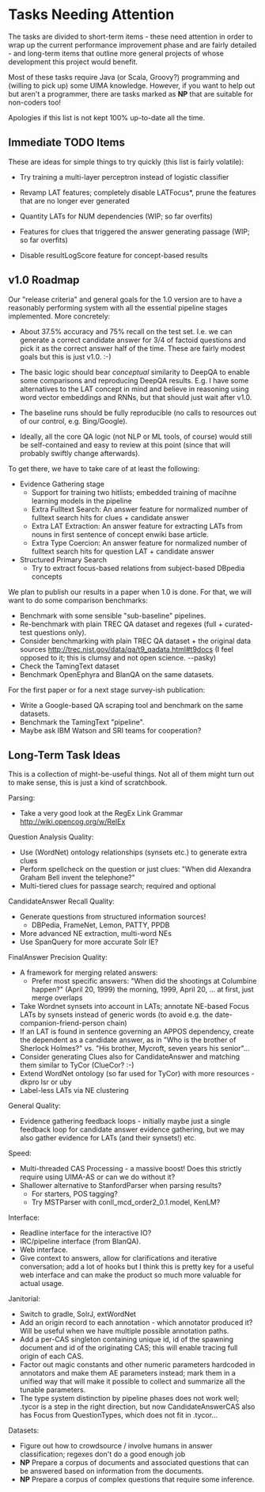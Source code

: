 Tasks Needing Attention
=======================

The tasks are divided to short-term items - these need attention
in order to wrap up the current performance improvement phase
and are fairly detailed - and long-term items that outline more
general projects of whose development this project would benefit.

Most of these tasks require Java (or Scala, Groovy?) programming
and (willing to pick up) some UIMA knowledge.  However, if you
want to help out but aren't a programmer, there are tasks marked
as **NP** that are suitable for non-coders too!

Apologies if this list is not kept 100% up-to-date all the time.

Immediate TODO Items
--------------------

These are ideas for simple things to try quickly (this list is
fairly volatile):

  * Try training a multi-layer perceptron instead of logistic
    classifier
  * Revamp LAT features; completely disable LATFocus*, prune the features
    that are no longer ever generated
  * Quantity LATs for NUM dependencies (WIP; so far overfits)
  * Features for clues that triggered the answer generating
    passage (WIP; so far overfits)

  * Disable resultLogScore feature for concept-based results

v1.0 Roadmap
------------

Our "release criteria" and general goals for the 1.0 version are
to have a reasonably performing system with all the essential
pipeline stages implemented.  More concretely:

  * About 37.5% accuracy and 75% recall on the test set.  I.e. we
    can generate a correct candidate answer for 3/4 of factoid questions
    and pick it as the correct answer half of the time.  These are
    fairly modest goals but this is just v1.0. :-)

  * The basic logic should bear *conceptual* similarity to DeepQA
    to enable some comparisons and reproducing DeepQA results.
    E.g. I have some alternatives to the LAT concept in mind and
    believe in reasoning using word vector embeddings and RNNs,
    but that should just wait after v1.0.

  * The baseline runs should be fully reproducible (no calls to
    resources out of our control, e.g. Bing/Google).

  * Ideally, all the core QA logic (not NLP or ML tools, of course)
    would still be self-contained and easy to review at this point
    (since that will probably swiftly change afterwards).

To get there, we have to take care of at least the following:

  * Evidence Gathering stage
    * Support for training two hitlists; embedded training of
      macihne learning models in the pipeline
    * Extra Fulltext Search: An answer feature for normalized
      number of fulltext search hits for clues + candidate answer
    * Extra LAT Extraction: An answer feature for extracting LATs
      from nouns in first sentence of concept enwiki base article.
    * Extra Type Coercion: An answer feature for normalized number
      of fulltext search hits for question LAT + candidate answer
  * Structured Primary Search
    * Try to extract focus-based relations from subject-based
      DBpedia concepts

We plan to publish our results in a paper when 1.0 is done.  For that,
we will want to do some comparison benchmarks:

  * Benchmark with some sensible "sub-baseline" pipelines.
  * Re-benchmark with plain TREC QA dataset and regexes (full +
    curated-test questions only).
  * Consider benchmarking with plain TREC QA dataset + the original
    data sources http://trec.nist.gov/data/qa/t9_qadata.html#t9docs
    (I feel opposed to it; this is clumsy and not open science. --pasky)
  * Check the TamingText dataset
  * Benchmark OpenEphyra and BlanQA on the same datasets.

For the first paper or for a next stage survey-ish publication:

  * Write a Google-based QA scraping tool and benchmark on the same
    datasets.
  * Benchmark the TamingText "pipeline".
  * Maybe ask IBM Watson and SRI teams for cooperation?

Long-Term Task Ideas
--------------------

This is a collection of might-be-useful things.  Not all of them
might turn out to make sense, this is just a kind of scratchbook.

Parsing:
  * Take a very good look at the RegEx Link Grammar
    <http://wiki.opencog.org/w/RelEx>

Question Analysis Quality:
  * Use (WordNet) ontology relationships (synsets etc.) to generate
    extra clues
  * Perform spellcheck on the question or just clues:
    "When did Alexandra Graham Bell invent the telephone?"
  * Multi-tiered clues for passage search; required and optional

CandidateAnswer Recall Quality:
  * Generate questions from structured information sources!
    * DBPedia, FrameNet, Lemon, PATTY, PPDB
  * More advanced NE extraction, multi-word NEs
  * Use SpanQuery for more accurate Solr IE?

FinalAnswer Precision Quality:
  * A framework for merging related answers:
    * Prefer most specific answers: "When did the shootings at Columbine
      happen?" (April 20, 1999) the morning, 1999, April 20, ... at first,
      just merge overlaps
  * Take Wordnet synsets into account in LATs; annotate NE-based
    Focus LATs by synsets instead of generic words (to avoid
    e.g. the date-companion-friend-person chain)
  * If an LAT is found in sentence governing an APPOS dependency,
    create the dependent as a candidate answer, as in "Who is the
    brother of Sherlock Holmes?" vs. "His brother, Mycroft, seven
    years his senior"...
  * Consider generating Clues also for CandidateAnswer
    and matching them similar to TyCor (ClueCor? :-)
  * Extend WordNet ontology (so far used for TyCor) with more
    resources - dkpro lsr or uby
  * Label-less LATs via NE clustering

General Quality:
  * Evidence gathering feedback loops - initially maybe just
    a single feedback loop for candidate answer evidence gathering,
    but we may also gather evidence for LATs (and their synsets!) etc.

Speed:
  * Multi-threaded CAS Processing - a massive boost!  Does this
    strictly require using UIMA-AS or can we do without it?
  * Shallower alternative to StanfordParser when parsing results?
    * For starters, POS tagging?
    * Try MSTParser with conll_mcd_order2_0.1.model, KenLM?

Interface:
  * Readline interface for the interactive IO?
  * IRC/pipeline interface (from BlanQA).
  * Web interface.
  * Give context to answers, allow for clarifications and iterative
    conversation; add a lot of hooks but I think this is pretty key
    for a useful web interface and can make the product so much more
    valuable for actual usage.

Janitorial:
  * Switch to gradle, SolrJ, extWordNet
  * Add an origin record to each annotation - which annotator
    produced it? Will be useful when we have multiple possible
    annotation paths.
  * Add a per-CAS singleton containing unique id, id of the
    spawning document and id of the originating CAS; this will
    enable tracing full origin of each CAS.
  * Factor out magic constants and other numeric parameters hardcoded
    in annotators and make them AE parameters instead; mark them in
    a unified way that will make it possible to collect and summarize
    all the tunable parameters.
  * The type system distinction by pipeline phases does not work well;
    .tycor is a step in the right direction, but now CandidateAnswerCAS
    also has Focus from QuestionTypes, which does not fit in .tycor...

Datasets:
  * Figure out how to crowdsource / involve humans in answer
    classification; regexes don't do a good enough job
  * **NP** Prepare a corpus of documents and associated questions
    that can be answered based on information from the documents.
  * **NP** Prepare a corpus of complex questions that require some
    inference.
